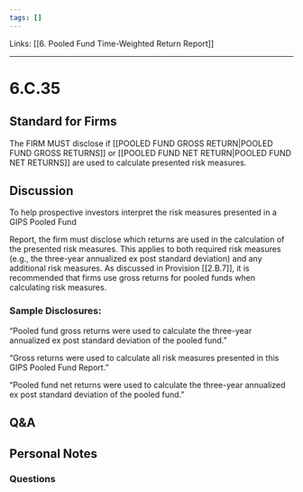 ```yaml
---
tags: []
---
```

Links: [[6. Pooled Fund Time-Weighted Return Report]]
___
# 6.C.35
## Standard for Firms
The FIRM MUST disclose if [[POOLED FUND GROSS RETURN|POOLED FUND GROSS RETURNS]] or [[POOLED FUND NET RETURN|POOLED FUND NET RETURNS]] are used to calculate presented risk measures.
## Discussion
To help prospective investors interpret the risk measures presented in a GIPS Pooled Fund

Report, the firm must disclose which returns are used in the calculation of the presented risk measures. This applies to both required risk measures (e.g., the three-year annualized ex post standard deviation) and any additional risk measures. As discussed in Provision [[2.B.7]], it is recommended that firms use gross returns for pooled funds when calculating risk measures.
### Sample Disclosures:
“Pooled fund gross returns were used to calculate the three-year annualized ex post standard deviation of the pooled fund.”

“Gross returns were used to calculate all risk measures presented in this GIPS Pooled Fund Report.”

“Pooled fund net returns were used to calculate the three-year annualized ex post standard deviation of the pooled fund.”
## Q&A

## Personal Notes

### Questions
